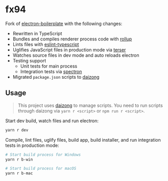 # fx94

Fork of [electron-boilerplate](https://github.com/sindresorhus/electron-boilerplate) with the following changes:

- Rewritten in TypeScript
- Bundles and compiles renderer process code with [rollup](https://github.com/rollup/rollup)
- Lints files with [eslint-typescript](https://github.com/typescript-eslint/typescript-eslint)
- Uglifies JavaScript files in production mode via [terser](https://github.com/terser/terser)
- Watches source files in dev mode and auto reloads electron
- Testing support
  - Unit tests for main process
  - Integration tests via [spectron](https://github.com/electron-userland/spectron)
- Migrated `package.json` scripts to [daizong](https://github.com/mgenware/daizong)

## Usage

> This project uses [daizong](https://github.com/mgenware/daizong) to manage scripts. You need to run scripts through daizong via `yarn r <script>` or `npm run r <script>`.

Start dev build, watch files and run electron:

```sh
yarn r dev
```

Compile, lint files, uglify files, build app, build installer, and run integration tests in production mode:

```sh
# Start build process for Windows
yarn r b-win

# Start build process for macOS
yarn r b-mac
```
